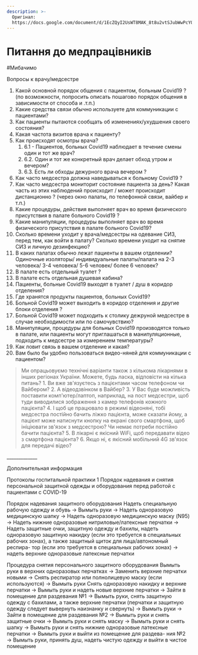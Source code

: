 ```yaml
---
description: >-
  Оригінал:
  https://docs.google.com/document/d/1EcZQyI2UsWT8MAK_8t8u2vtSJubWwPcYQq2LQXc9FeM/edit?usp=sharing
---
```


# Питання до медпрацівників

\#Мибачимо  


Вопросы к врачу/медсестре  


1. Какой основной порядок  общения с пациентом, больным Covid19 ? \(по возможности, попросить описать пошагово порядок общения в зависимости от способа и .т.п.\)    
2. Какие средства связи обычно используете для коммуникации с пациентами?  
3. Как пациенты пытаются сообщать об изменениях/ухудшения своего состояния?  
4. Какая частота визитов врача к пациенту?
5. Как происходят осмотры врача? 
   1. 6.1 - Пациентов, больных    Covid19 наблюдает в течение смены один и тот же врач? 
   2. 6.2. Один и тот же конкретный врач делает обход утром и вечером?  
   3. 6.3. Есть ли обходы дежурного врача вечером ?   
6. Как часто медсестра должна наведываться к больному Covid19  ? 
7. Как часто медсестра мониторит состояние пациента за день? Какая часть из этих наблюдений происходит / может происходит дистанционно ? \(через окно палаты, по телефонной связи, вайбер и т.п.\)  
8. Какие процедуры, действия выполняет врач во время физического присутствия в палате больного Covid19 ?   
9. Какие манипуляции, процедуры выполняет врач во время физического присутствия в палате больного Covid19?  
10. Сколько времени уходит у врача/медсестры на одевание СИЗ, перед тем, как войти в палату? Сколько времени уходит на снятие СИЗ и личную дезинфекцию?  
11. В каких палатах обычно лежат пациенты в вашем отделении? Одиночные изоляторы/ индивидуальные палаты/палата на 2-3 человека/ 3-4 человека/ 5-6 человек/ более 6 человек?  
12. В палате есть отдельный туалет ? 
13. В палате есть отдельная душевая кабина? 
14. Пациенты, больные Covid19 выходят в туалет / душ в коридор отделения?  
15. Где хранятся продукты пациентов, больных Covid19? 
16. Больной Covid19 может выходить в коридор отделения и другие блоки отделения ?  
17. Больной Covid19 может подходить к столику дежруной медсестре в случае необходимости или по самочувствию?   
18. Манипуляции, процедуры для больных Covid19 производятся только в палате, или пациенты могут приглашаться в манипуляционные, подходить к медсестре за измерением температуры?
19. Как ловит связь в вашем отделение и какая? 
20. Вам было бы удобно пользоваться видео-няней для коммуникации с пациентом? 

> Ми опрацьовуємо технічні варіанти також з кількома лікарнями в інших регіонах України. Можете, будь ласка, відповісти на кілька питань? 1. Ви вже зв'язуєтесь з пацієнтами часом телефоном чи Вайбером? 2. А відеодзвінком в Вайбер? 3. У Вас буде можливість поставити комп'ютер/лаптоп, наприклад, на пост медсестри, щоб туди виводилися зображення з камер телефонів кожного пацієнта? 4. І щоб це працювало в режимі відеоняні, тобі медсестра постійно бачить ліжко пацієнта, може сказати йому, а пацієнт може натиснути кнопку на екрані свого смартфона, щоб ініціювати зв'язок з медсестрою? Чи немає потреби постійно бачити пацієнта? 5. В лікарні є якісний WiFi, щоб передавати відео з смартфона пацієнта? 6. Якщо ні, є якісний мобільний 4G зв'язок для передачі відео?

\_\_\_\_\_\_\_\_\_\_\_\_\_

Дополнительная информация  


Протоколы госпитальной практики 1 Порядок надевания и снятия персональной защитной одежды и оборудования перед работой с пациентами с COVID-19  


Порядок надевания защитного оборудования Надеть специальную рабочую одежду и обувь → Вымыть руки → Надеть одноразовую медицинскую шапку → Надеть одноразовую медицинскую маску \(N95\) → Надеть нижние одноразовые нитриловые/латексные перчатки → Надеть защитные очки, защитную одежду и бахилы, надеть одноразовую защитную накидку \(если это требуется в специальных рабочих зонах\), а также защитный щиток для лица/автономный респира- тор \(если это требуется в специальных рабочих зонах\) → надеть верхние одноразовые латексные перчатки  


Процедура снятия персонального защитного оборудования Вымыть руки в верхних одноразовых перчатках → Заменить верхние перчатки новыми → Снять респиратор или полнолицевую маску \(если используются\) → Вымыть руки Снять одноразовую накидку и верхние перчатки → Вымыть руки и надеть новые верхние перчатки → Зайти в помещение для раздевания №1 → Вымыть руки, снять защитную одежду с бахилами, а также верхние перчатки \(перчатки и защитную одежду следует вывернуть наизнанку и свернуть\) → Вымыть руки → Зайти в помещение для раздевания №2 → Вымыть руки и снять защитные очки → Вымыть руки и снять маску → Вымыть руки и снять шапку → Вымыть руки и снять нижние одноразовые латексные перчатки → Вымыть руки и выйти из помещение для раздева- ния №2 → Вымыть руки, принять душ, надеть чистую одежду и выйти в чистое помещение  


